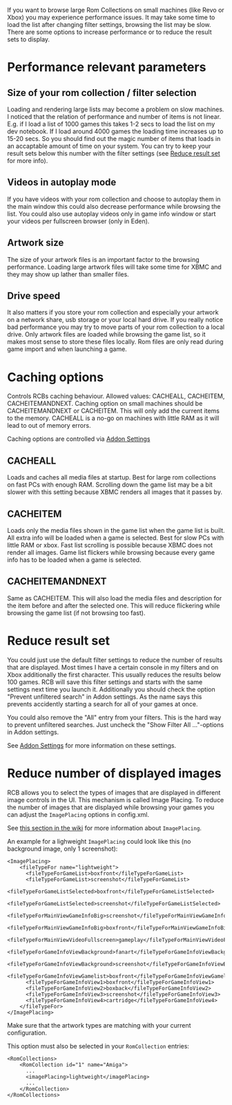If you want to browse large Rom Collections on small machines (like Revo or Xbox) you may experience performance issues. It may take some time to load the list after changing filter settings, browsing the list may be slow. There are some options to increase performance or to reduce the result sets to display.

# Performance relevant parameters #
## Size of your rom collection / filter selection ##
Loading and rendering large lists may become a problem on slow machines. I noticed that the relation of performance and number of items is not linear. E.g. if I load a list of 1000 games this takes 1-2 secs to load the list on my dev notebook. If I load around 4000 games the loading time increases up to 15-20 secs. So you should find out the magic number of items that loads in an accaptable amount of time on your system. You can try to keep your result sets below this number with the filter settings (see [Reduce result set](PerformanceSettings#Reduce_result_set.md) for more info).

## Videos in autoplay mode ##
If you have videos with your rom collection and choose to autoplay them in the main window this could also decrease performance while browsing the list. You could also use autoplay videos only in game info window or start your videos per fullscreen browser (only in Eden).

## Artwork size ##
The size of your artwork files is an important factor to the browsing performance. Loading large artwork files will take some time for XBMC and they may show up lather than smaller files.

## Drive speed ##
It also matters if you store your rom collection and especially your artwork on a network share, usb storage or your local hard drive. If you really notice bad performance you may try to move parts of your rom collection to a local drive. Only artwork files are loaded while browsing the game list, so it makes most sense to store these files locally. Rom files are only read during game import and when launching a game.

# Caching options #
Controls RCBs caching behaviour. Allowed values: CACHEALL, CACHEITEM, CACHEITEMANDNEXT. Caching option on small machines should be CACHEITEMANDNEXT or CACHEITEM. This will only add the current items to the memory. CACHEALL is a no-go on machines with little RAM as it will lead to out of memory errors.

Caching options are controlled via [Addon Settings](AddonSettings.md)

## CACHEALL ##
Loads and caches all media files at startup. Best for large rom collections on fast PCs with enough RAM. Scrolling down the game list may be a bit slower with this setting because XBMC renders all images that it passes by.

## CACHEITEM ##
Loads only the media files shown in the game list when the game list is built. All extra info will be loaded when a game is selected.
Best for slow PCs with little RAM or xbox. Fast list scrolling is possible because XBMC does not render all images. Game list flickers while browsing because every game info has to be loaded when a game is selected.

## CACHEITEMANDNEXT ##
Same as CACHEITEM. This will also load the media files and description for the item before and after the selected one. This will reduce flickering while browsing the game list (if not browsing too fast).

# Reduce result set #
You could just use the default filter settings to reduce the number of results that are displayed. Most times I have a certain console in my filters and on Xbox additionally the first character. This usually reduces the results below 100 games. RCB will save this filter settings and starts with the same settings next time you launch it. Additionally you should check the option "Prevent unfiltered search" in Addon settings. As the name says this prevents accidently starting a search for all of your games at once.

You could also remove the "All" entry from your filters. This is the hard way to prevent unfiltered searches. Just uncheck the "Show Filter All ..."-options in Addon settings.

See [Addon Settings](AddonSettings#Browse_Games.md) for more information on these settings.

# Reduce number of displayed images #
RCB allows you to select the types of images that are displayed in different image controls in the UI. This mechanism is called Image Placing. To reduce the number of images that are displayed while browsing your games you can adjust the `ImagePlacing` options in config.xml.

See [this section in the wiki](BrowsingAndDisplayingGames#dynamic_image_placing.md) for more information about `ImagePlacing`.

An example for a lighweight `ImagePlacing` could look like this (no background image, only 1 screenshot):
```
<ImagePlacing>
    <fileTypeFor name="lightweight">
      <fileTypeForGameList>boxfront</fileTypeForGameList>
      <fileTypeForGameList>screenshot</fileTypeForGameList>
      <fileTypeForGameListSelected>boxfront</fileTypeForGameListSelected>
      <fileTypeForGameListSelected>screenshot</fileTypeForGameListSelected>     
      <fileTypeForMainViewGameInfoBig>screenshot</fileTypeForMainViewGameInfoBig>
      <fileTypeForMainViewGameInfoBig>boxfront</fileTypeForMainViewGameInfoBig>
      <fileTypeForMainViewVideoFullscreen>gameplay</fileTypeForMainViewVideoFullscreen>
      <fileTypeForGameInfoViewBackground>fanart</fileTypeForGameInfoViewBackground>
      <fileTypeForGameInfoViewBackground>screenshot</fileTypeForGameInfoViewBackground>
      <fileTypeForGameInfoViewGamelist>boxfront</fileTypeForGameInfoViewGamelist>
      <fileTypeForGameInfoView1>boxfront</fileTypeForGameInfoView1>
      <fileTypeForGameInfoView2>boxback</fileTypeForGameInfoView2>
      <fileTypeForGameInfoView3>screenshot</fileTypeForGameInfoView3>
      <fileTypeForGameInfoView4>cartridge</fileTypeForGameInfoView4>
    </fileTypeFor>
</ImagePlacing>
```
Make sure that the artwork types are matching with your current configuration.

This option must also be selected in your `RomCollection` entries:
```
<RomCollections>
    <RomCollection id="1" name="Amiga">
      ...
      <imagePlacing>lightweight</imagePlacing>
      ...
    </RomCollection>
</RomCollections>
```
